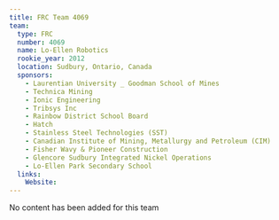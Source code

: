 ```yaml
---
title: FRC Team 4069
team:
  type: FRC
  number: 4069
  name: Lo-Ellen Robotics
  rookie_year: 2012
  location: Sudbury, Ontario, Canada
  sponsors:
    - Laurentian University _ Goodman School of Mines
    - Technica Mining
    - Ionic Engineering
    - Tribsys Inc
    - Rainbow District School Board
    - Hatch
    - Stainless Steel Technologies (SST)
    - Canadian Institute of Mining, Metallurgy and Petroleum (CIM)
    - Fisher Wavy & Pioneer Construction
    - Glencore Sudbury Integrated Nickel Operations
    - Lo-Ellen Park Secondary School
  links:
    Website: 
---
```

No content has been added for this team